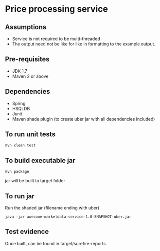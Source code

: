 Price processing service
========================

Assumptions
-----------

- Service is not required to be multi-threaded
- The output need not be like for like in formatting to the example output.

Pre-requisites
--------------

- JDK 1.7
- Maven 2 or above

Dependencies
------------

- Spring
- HSQLDB
- Junit
- Maven shade plugin (to create uber jar with all dependencies included)

To run unit tests
-----------------

	mvn clean test

To build executable jar
-----------------------

	mvn package

jar will be built to target folder

To run jar
-----------

Run the shaded jar (filename ending with uber)

	java -jar awesome-marketdata-service-1.0-SNAPSHOT-uber.jar

Test evidence
-------------

Once built, can be found in target/surefire-reports